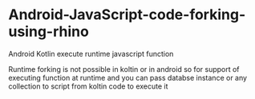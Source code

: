# Android-JavaScript-code-forking-using-rhino
Android Kotlin execute runtime javascript function 



Runtime forking is not possible in koltin or in android so for support of executing function at runtime and you can pass databse instance or any collection to script from koltin code to execute it
